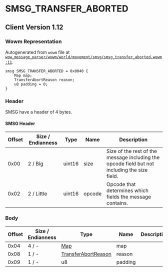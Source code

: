 # SMSG_TRANSFER_ABORTED

## Client Version 1.12

### Wowm Representation

Autogenerated from `wowm` file at [`wow_message_parser/wowm/world/movement/smsg/smsg_transfer_aborted.wowm:11`](https://github.com/gtker/wow_messages/tree/main/wow_message_parser/wowm/world/movement/smsg/smsg_transfer_aborted.wowm#L11).
```rust,ignore
smsg SMSG_TRANSFER_ABORTED = 0x0040 {
    Map map;
    TransferAbortReason reason;
    u8 padding = 0;
}
```
### Header

SMSG have a header of 4 bytes.

#### SMSG Header

| Offset | Size / Endianness | Type   | Name   | Description |
| ------ | ----------------- | ------ | ------ | ----------- |
| 0x00   | 2 / Big           | uint16 | size   | Size of the rest of the message including the opcode field but not including the size field.|
| 0x02   | 2 / Little        | uint16 | opcode | Opcode that determines which fields the message contains.|

### Body

| Offset | Size / Endianness | Type | Name | Description | Comment |
| ------ | ----------------- | ---- | ---- | ----------- | ------- |
| 0x04 | 4 / - | [Map](map.md) | map |  |  |
| 0x08 | 1 / - | [TransferAbortReason](transferabortreason.md) | reason |  |  |
| 0x09 | 1 / - | u8 | padding |  |  |

